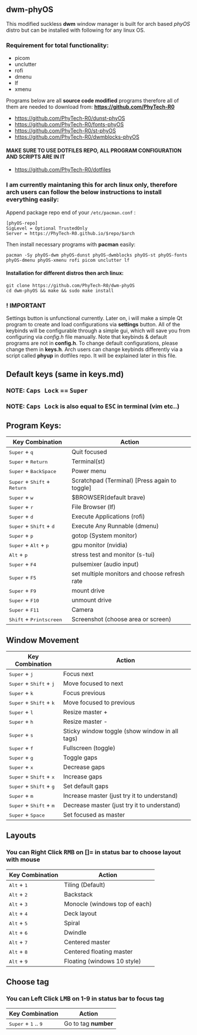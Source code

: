 ## dwm-phyOS



 This modified suckless **dwm** window manager is built for arch based _phyOS_ distro but can be installed with following for any linux OS.
 ### Requirement for total functionality:


 - picom
 - unclutter
 - rofi
 - dmenu
 - lf
 - xmenu

Programs below are all **source code modified** programs therefore all of them are needed to download from:
 **https://github.com/PhyTech-R0**

 - https://github.com/PhyTech-R0/dunst-phyOS
 - https://github.com/PhyTech-R0/fonts-phyOS
 - https://github.com/PhyTech-R0/st-phyOS
 - https://github.com/PhyTech-R0/dwmblocks-phyOS

#### MAKE SURE TO USE DOTFILES REPO, ALL PROGRAM CONFIGURATION AND SCRIPTS ARE IN IT
 - https://github.com/PhyTech-R0/dotfiles

### I am currently maintaning this for arch linux only, therefore arch users can follow the below instructions to install everything easily:

Append package repo end of your `/etc/pacman.conf` :

    [phyOS-repo]
    SigLevel = Optional TrustedOnly
    Server = https://PhyTech-R0.github.io/$repo/$arch
Then install necessary programs with **pacman** easily:

    pacman -Sy phyOS-dwm phyOS-dunst phyOS-dwmblocks phyOS-st phyOS-fonts phyOS-dmenu phyOS-xmenu rofi picom unclutter lf

#### Installation for different distros then arch linux:

    git clone https://github.com/PhyTech-R0/dwm-phyOS
    cd dwm-phyOS && make && sudo make install
### ! IMPORTANT
Settings button is unfunctional currently. Later on, i will make a simple Qt program to create and load configurations via **settings** button. All of the keybinds will be configurable through a simple gui, which will save you from configuring via _config.h_ file manually.
Note that keybinds & default programs are not in **config.h**. To change default configurations, please change them in **keys.h**. Arch users can change keybinds differently via a script called **phyup** in dotfiles repo. It will be explained later in this file.

## Default keys (same in keys.md)


### NOTE: <kbd>Caps Lock</kbd> == <kbd>Super</kbd>
### NOTE: <kbd>Caps Lock</kbd> is also equal to <kbd>ESC</kbd> in terminal (vim etc..)

## Program Keys:

<div align="center">

Key Combination | Action
----------------- | ----------
 <kbd>Super</kbd> + <kbd>q</kbd>          | Quit focused
 <kbd>Super</kbd> + <kbd>Return</kbd>          | Terminal(st)
 <kbd>Super</kbd> + <kbd>BackSpace</kbd>   | Power menu
 <kbd>Super</kbd> + <kbd>Shift</kbd> + <kbd>Return</kbd>  | Scratchpad (Terminal) [Press again to toggle]
 <kbd>Super</kbd> + <kbd>w</kbd>   | $BROWSER(default brave)
 <kbd>Super</kbd> + <kbd>r</kbd>   | File Browser (lf)
 <kbd>Super</kbd> + <kbd>d</kbd>   | Execute Applications (rofi)
 <kbd>Super</kbd> + <kbd>Shift</kbd> + <kbd>d</kbd>   | Execute Any Runnable (dmenu)
 <kbd>Super</kbd> + <kbd>p</kbd>   | gotop (System monitor)
 <kbd>Super</kbd> + <kbd>Alt</kbd> + <kbd>p</kbd>   | gpu monitor (nvidia)
 <kbd>Alt</kbd> + <kbd>p</kbd>   | stress test and monitor (s-tui)
 <kbd>Super</kbd> + <kbd>F4</kbd>   | pulsemixer (audio input)
 <kbd>Super</kbd> + <kbd>F5</kbd>   | set multiple monitors and choose refresh rate
 <kbd>Super</kbd> + <kbd>F9</kbd>   | mount drive
 <kbd>Super</kbd> + <kbd>F10</kbd>   | unmount drive
 <kbd>Super</kbd> + <kbd>F11</kbd>   | Camera
 <kbd>Shift</kbd> + <kbd>Printscreen</kbd>   | Screenshot (choose area or screen)

</div>
<div>

## Window Movement

<div align="center">

Key Combination | Action
----------------- | ----------
 <kbd>Super</kbd> + <kbd>j</kbd>          | Focus next
 <kbd>Super</kbd> + <kbd>Shift</kbd> + <kbd>j</kbd>          | Move focused to next
 <kbd>Super</kbd> + <kbd>k</kbd>          | Focus previous
 <kbd>Super</kbd> + <kbd>Shift</kbd> + <kbd>k</kbd>          | Move focused to previous
 <kbd>Super</kbd> + <kbd>l</kbd>          | Resize master +
 <kbd>Super</kbd> + <kbd>h</kbd>          | Resize master -
 <kbd>Super</kbd> + <kbd>s</kbd>          | Sticky window toggle (show window in all tags)
 <kbd>Super</kbd> + <kbd>f</kbd>          | Fullscreen (toggle)
 <kbd>Super</kbd> + <kbd>g</kbd>          | Toggle gaps
 <kbd>Super</kbd> + <kbd>x</kbd>          | Decrease gaps
 <kbd>Super</kbd> + <kbd>Shift</kbd> + <kbd>x</kbd>          | Increase gaps
 <kbd>Super</kbd> + <kbd>Shift</kbd> + <kbd>g</kbd>          | Set default gaps
 <kbd>Super</kbd> + <kbd>m</kbd>          | Increase master (just try it to understand)
 <kbd>Super</kbd> + <kbd>Shift</kbd> + <kbd>m</kbd>          | Decrease master (just try it to understand)
 <kbd>Super</kbd> + <kbd>Space</kbd>          | Set focused as master

</div>
<div>


## Layouts

### You can Right Click <kbd>RMB</kbd> on []= in status bar to choose layout with mouse

<div align="center">

Key Combination | Action
----------------- | ----------
 <kbd>Alt</kbd> + <kbd>1</kbd>          | Tiling (Default)
 <kbd>Alt</kbd> + <kbd>2</kbd>          | Backstack
 <kbd>Alt</kbd> + <kbd>3</kbd>          | Monocle (windows top of each)
 <kbd>Alt</kbd> + <kbd>4</kbd>          | Deck layout
 <kbd>Alt</kbd> + <kbd>5</kbd>          | Spiral
 <kbd>Alt</kbd> + <kbd>6</kbd>          | Dwindle
 <kbd>Alt</kbd> + <kbd>7</kbd>          | Centered master
 <kbd>Alt</kbd> + <kbd>8</kbd>          | Centered floating master
 <kbd>Alt</kbd> + <kbd>9</kbd>          | Floating (windows 10 style)

</div>
<div>


## Choose tag

### You can Left Click <kbd>LMB</kbd> on 1-9 in status bar to focus tag

<div align="center">

Key Combination | Action
----------------- | ----------
 <kbd>Super</kbd> + <kbd>1</kbd> .. <kbd>9</kbd>          | Go to tag **number**

</div>
<div>
